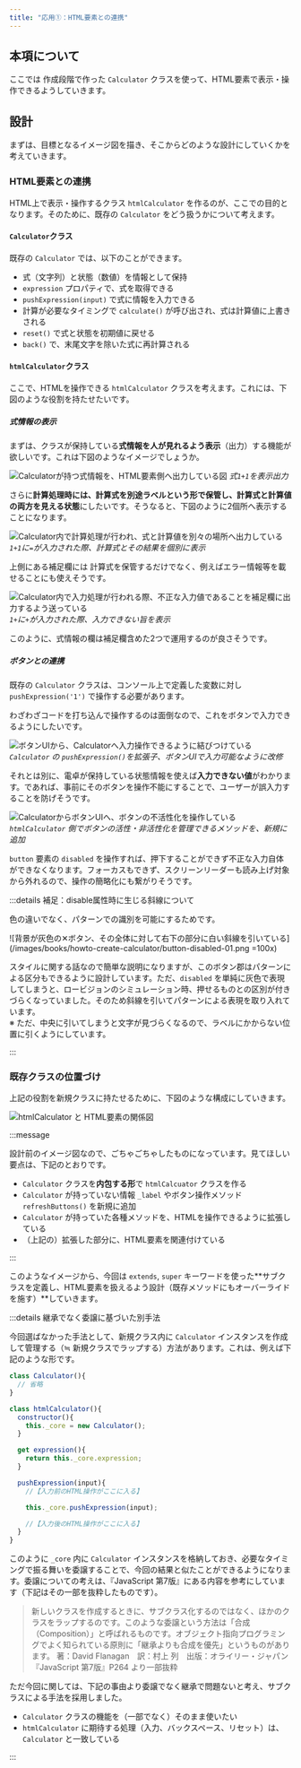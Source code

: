 ```yaml
---
title: "応用①：HTML要素との連携"
---
```


## 本項について

ここでは 作成段階で作った `Calculator` クラスを使って、HTML要素で表示・操作できるようしていきます。

## 設計

まずは、目標となるイメージ図を描き、そこからどのような設計にしていくかを考えていきます。

### HTML要素との連携

HTML上で表示・操作するクラス `htmlCalculator` を作るのが、ここでの目的となります。そのために、既存の `Calculator` をどう扱うかについて考えます。

#### `Calculator`クラス

既存の `Calculator` では、以下のことができます。

- 式（文字列）と状態（数値）を情報として保持
- `expression` プロパティで、式を取得できる
- `pushExpression(input)` で式に情報を入力できる
- 計算が必要なタイミングで `calculate()` が呼び出され、式は計算値に上書きされる
- `reset()` で式と状態を初期値に戻せる
- `back()` で、末尾文字を除いた式に再計算される

#### `htmlCalculator`クラス

ここで、HTMLを操作できる `htmlCalculator` クラスを考えます。これには、下図のような役割を持たせたいです。

##### 式情報の表示

まずは、クラスが保持している**式情報を人が見れるよう表示**（出力）する機能が欲しいです。これは下図のようなイメージでしょうか。

![Calculatorが持つ式情報を、HTML要素側へ出力している図](/images/books/howto-create-calculator/html-calculator-02.png)
*式`1+1`を表示出力*

さらに**計算処理時には、計算式を別途ラベルという形で保管し、計算式と計算値の両方を見える状態**にしたいです。そうなると、下図のように2個所へ表示することになります。

![Calculator内で計算処理が行われ、式と計算値を別々の場所へ出力している](/images/books/howto-create-calculator/html-calculator-03.png)
*`1+1`に`=`が入力された際、計算式とその結果を個別に表示*

上側にある補足欄には 計算式を保管するだけでなく、例えばエラー情報等を載せることにも使えそうです。

![Calculator内で入力処理が行われる際、不正な入力値であることを補足欄に出力するよう送っている](/images/books/howto-create-calculator/html-calculator-04.png)
*`1+`に`+`が入力された際、入力できない旨を表示*

このように、式情報の欄は補足欄含めた2つで運用するのが良さそうです。

##### ボタンとの連携

既存の `Calculator` クラスは、コンソール上で定義した変数に対し `pushExpression('1')` で操作する必要があります。

わざわざコードを打ち込んで操作するのは面倒なので、これをボタンで入力できるようにしたいです。

![ボタンUIから、Calculatorへ入力操作できるように結びつけている](/images/books/howto-create-calculator/html-calculator-05.png)
*`Calculator` の `pushExpression()`を拡張子、ボタンUIで入力可能なように改修*

それとは別に、電卓が保持している状態情報を使えば**入力できない値**がわかります。であれば、事前にそのボタンを操作不能にすることで、ユーザーが誤入力することを防げそうです。

![CalculatorからボタンUIへ、ボタンの不活性化を操作している](/images/books/howto-create-calculator/html-calculator-06.png)
*`htmlCalculator` 側でボタンの活性・非活性化を管理できるメソッドを、新規に追加*

`button` 要素の `disabled` を操作すれば、押下することができず不正な入力自体ができなくなります。フォーカスもできず、スクリーンリーダーも読み上げ対象から外れるので、操作の簡略化にも繋がりそうです。

:::details 補足：disable属性時に生じる斜線について

色の違いでなく、パターンでの識別を可能にするためです。

![背景が灰色の✕ボタン、その全体に対して右下の部分に白い斜線を引いている](/images/books/howto-create-calculator/button-disabled-01.png =100x)

スタイルに関する話なので簡単な説明になりますが、このボタン郡はパターンによる区分もできるように設計しています。ただ、`disabled` を単純に灰色で表現してしまうと、ロービジョンのシミュレーション時、押せるものとの区別が付きづらくなっていました。そのため斜線を引いてパターンによる表現を取り入れています。  
※ ただ、中央に引いてしまうと文字が見づらくなるので、ラベルにかからない位置に引くようにしています。

:::

### 既存クラスの位置づけ

上記の役割を新規クラスに持たせるために、下図のような構成にしていきます。

![htmlCalculator と HTML要素の関係図](/images/books/howto-create-calculator/html-calculator-01.png)

:::message

設計前のイメージ図なので、ごちゃごちゃしたものになっています。見てほしい要点は、下記のとおりです。

- `Calculator` クラスを**内包する形**で `htmlCalcuator` クラスを作る
- `Calculator` が持っていない情報 `_label` やボタン操作メソッド `refreshButtons()` を新規に追加
- `Calculator` が持っていた各種メソッドを、HTMLを操作できるように拡張している
- （上記の）拡張した部分に、HTML要素を関連付けている

:::

このようなイメージから、今回は `extends`, `super` キーワードを使った**サブクラスを定義し、HTML要素を扱えるよう設計（既存メソッドにもオーバーライドを施す）**していきます。

:::details 継承でなく委譲に基づいた別手法

今回選ばなかった手法として、新規クラス内に `Calculator` インスタンスを作成して管理する（≒ 新規クラスでラップする）方法があります。これは、例えば下記のような形です。

```javascript
class Calculator(){
  // 省略
}

class htmlCalculator(){
  constructor(){
    this._core = new Calculator();
  }

  get expression(){
    return this._core.expression;
  }

  pushExpression(input){
    //【入力前のHTML操作がここに入る】

    this._core.pushExpression(input);

    //【入力後のHTML操作がここに入る】
  }
}
```

このように `_core` 内に `Calculator` インスタンスを格納しておき、必要なタイミングで振る舞いを委譲することで、今回の結果と似たことができるようになります。委譲についての考えは、『JavaScript 第7版』にある内容を参考にしています（下記はその一部を抜粋したものです）。

> 新しいクラスを作成するときに、サブクラス化するのではなく、ほかのクラスをラップするのです。このような委譲という方法は「合成（Composition）」と呼ばれるものです。オブジェクト指向プログラミングでよく知られている原則に「継承よりも合成を優先」というものがあります。
> 著：David Flanagan　訳：村上 列　出版：オライリー・ジャパン『JavaScript 第7版』P264 より一部抜粋

ただ今回に関しては、下記の事由より委譲でなく継承で問題ないと考え、サブクラスによる手法を採用しました。

- `Calculator` クラスの機能を（一部でなく）そのまま使いたい
- `htmlCalculator` に期待する処理（入力、バックスペース、リセット）は、`Calculator` と一致している

:::

